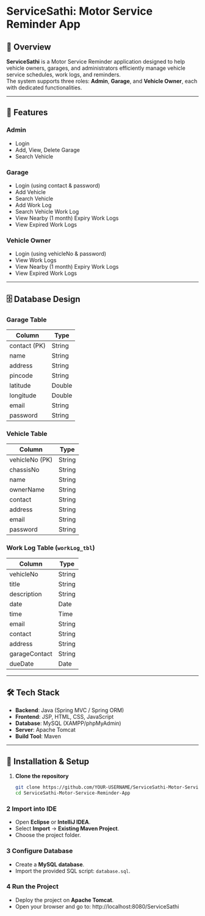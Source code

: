 # ServiceSathi: Motor Service Reminder App

## 📌 Overview
**ServiceSathi** is a Motor Service Reminder application designed to help vehicle owners, garages, and administrators efficiently manage vehicle service schedules, work logs, and reminders.  
The system supports three roles: **Admin**, **Garage**, and **Vehicle Owner**, each with dedicated functionalities.

---

## 🎯 Features

### **Admin**
- Login
- Add, View, Delete Garage
- Search Vehicle

### **Garage**
- Login (using contact & password)
- Add Vehicle
- Search Vehicle
- Add Work Log
- Search Vehicle Work Log
- View Nearby (1 month) Expiry Work Logs
- View Expired Work Logs

### **Vehicle Owner**
- Login (using vehicleNo & password)
- View Work Logs
- View Nearby (1 month) Expiry Work Logs
- View Expired Work Logs

---

## 🗄 Database Design

### **Garage Table**
| Column       | Type     |
|--------------|----------|
| contact (PK) | String   |
| name         | String   |
| address      | String   |
| pincode      | String   |
| latitude     | Double   |
| longitude    | Double   |
| email        | String   |
| password     | String   |

### **Vehicle Table**
| Column       | Type     |
|--------------|----------|
| vehicleNo (PK) | String |
| chassisNo    | String   |
| name         | String   |
| ownerName    | String   |
| contact      | String   |
| address      | String   |
| email        | String   |
| password     | String   |

### **Work Log Table** (`workLog_tbl`)
| Column        | Type     |
|---------------|----------|
| vehicleNo     | String   |
| title         | String   |
| description   | String   |
| date          | Date     |
| time          | Time     |
| email         | String   |
| contact       | String   |
| address       | String   |
| garageContact | String   |
| dueDate       | Date     |

---

## 🛠 Tech Stack
- **Backend**: Java (Spring MVC / Spring ORM)
- **Frontend**: JSP, HTML, CSS, JavaScript
- **Database**: MySQL (XAMPP/phpMyAdmin)
- **Server**: Apache Tomcat
- **Build Tool**: Maven

---

## 🚀 Installation & Setup
1. **Clone the repository**
   ```bash
   git clone https://github.com/YOUR-USERNAME/ServiceSathi-Motor-Service-Reminder-App.git
   cd ServiceSathi-Motor-Service-Reminder-App

 ### 2 Import into IDE
- Open **Eclipse** or **IntelliJ IDEA**.
- Select **Import** → **Existing Maven Project**.
- Choose the project folder.

### 3 Configure Database
- Create a **MySQL database**.
- Import the provided SQL script: `database.sql`.

### 4 Run the Project
- Deploy the project on **Apache Tomcat**.
- Open your browser and go to:
 http://localhost:8080/ServiceSathi

